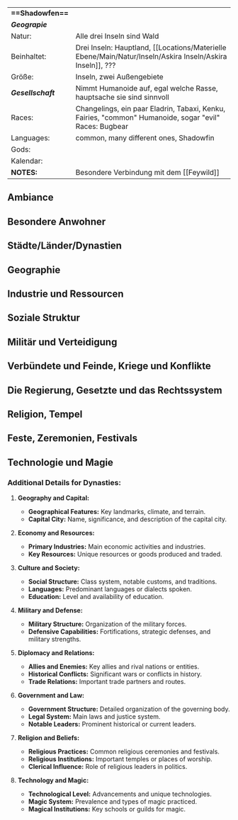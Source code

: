 
|                    |                                                                                                           |
| :----------------- | :-------------------------------------------------------------------------------------------------------- |
| **==Shadowfen==**  |                                                                                                           |
| ***Geograpie***    |                                                                                                           |
| Natur:             | Alle drei Inseln sind Wald                                                                                |
| Beinhaltet:        | Drei Inseln: Hauptland, [[Locations/Materielle Ebene/Main/Natur/Inseln/Askira Inseln/Askira Inseln]], ??? |
| Größe:             | Inseln, zwei Außengebiete                                                                                 |
| ***Gesellschaft*** | Nimmt Humanoide auf, egal welche Rasse, hauptsache sie sind sinnvoll                                      |
| Races:             | Changelings, ein paar Eladrin, Tabaxi, Kenku, Fairies, "common" Humanoide, sogar "evil" Races: Bugbear    |
| Languages:         | common, many different ones, Shadowfin                                                                    |
| Gods:              |                                                                                                           |
| Kalendar:          |                                                                                                           |
| **NOTES:**         | Besondere Verbindung mit dem [[Feywild]]                                                                  |
## Ambiance
## Besondere Anwohner
## Städte/Länder/Dynastien
## Geographie
## Industrie und Ressourcen
## Soziale Struktur
## Militär und Verteidigung
## Verbündete und Feinde, Kriege und Konflikte
## Die Regierung, Gesetzte und das Rechtssystem
## Religion, Tempel
## Feste, Zeremonien, Festivals
## Technologie und Magie


### Additional Details for Dynasties:

1. **Geography and Capital:**
    
    - **Geographical Features:** Key landmarks, climate, and terrain.
    - **Capital City:** Name, significance, and description of the capital city.
2. **Economy and Resources:**
    
    - **Primary Industries:** Main economic activities and industries.
    - **Key Resources:** Unique resources or goods produced and traded.
3. **Culture and Society:**
    
    - **Social Structure:** Class system, notable customs, and traditions.
    - **Languages:** Predominant languages or dialects spoken.
    - **Education:** Level and availability of education.
4. **Military and Defense:**
    
    - **Military Structure:** Organization of the military forces.
    - **Defensive Capabilities:** Fortifications, strategic defenses, and military strengths.
5. **Diplomacy and Relations:**
    
    - **Allies and Enemies:** Key allies and rival nations or entities.
    - **Historical Conflicts:** Significant wars or conflicts in history.
    - **Trade Relations:** Important trade partners and routes.
6. **Government and Law:**
    
    - **Government Structure:** Detailed organization of the governing body.
    - **Legal System:** Main laws and justice system.
    - **Notable Leaders:** Prominent historical or current leaders.
7. **Religion and Beliefs:**
    
    - **Religious Practices:** Common religious ceremonies and festivals.
    - **Religious Institutions:** Important temples or places of worship.
    - **Clerical Influence:** Role of religious leaders in politics.
8. **Technology and Magic:**
    
    - **Technological Level:** Advancements and unique technologies.
    - **Magic System:** Prevalence and types of magic practiced.
    - **Magical Institutions:** Key schools or guilds for magic.